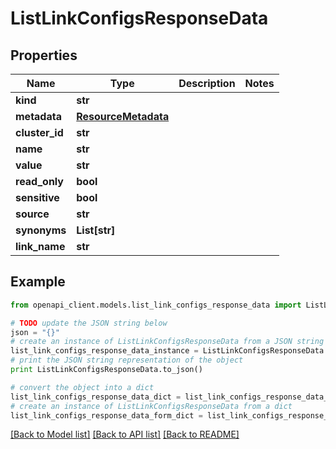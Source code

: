 # ListLinkConfigsResponseData


## Properties
Name | Type | Description | Notes
------------ | ------------- | ------------- | -------------
**kind** | **str** |  | 
**metadata** | [**ResourceMetadata**](ResourceMetadata.md) |  | 
**cluster_id** | **str** |  | 
**name** | **str** |  | 
**value** | **str** |  | 
**read_only** | **bool** |  | 
**sensitive** | **bool** |  | 
**source** | **str** |  | 
**synonyms** | **List[str]** |  | 
**link_name** | **str** |  | 

## Example

```python
from openapi_client.models.list_link_configs_response_data import ListLinkConfigsResponseData

# TODO update the JSON string below
json = "{}"
# create an instance of ListLinkConfigsResponseData from a JSON string
list_link_configs_response_data_instance = ListLinkConfigsResponseData.from_json(json)
# print the JSON string representation of the object
print ListLinkConfigsResponseData.to_json()

# convert the object into a dict
list_link_configs_response_data_dict = list_link_configs_response_data_instance.to_dict()
# create an instance of ListLinkConfigsResponseData from a dict
list_link_configs_response_data_form_dict = list_link_configs_response_data.from_dict(list_link_configs_response_data_dict)
```
[[Back to Model list]](../ccloud/README.md#documentation-for-models) [[Back to API list]](../ccloud/README.md#documentation-for-api-endpoints) [[Back to README]](../ccloud/README.md)


